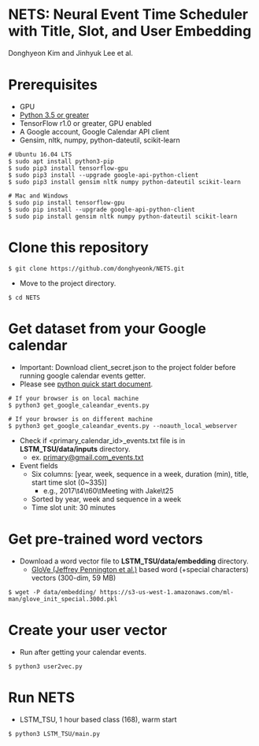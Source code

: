 # NETS: Neural Event Time Scheduler with Title, Slot, and User Embedding
Donghyeon Kim and Jinhyuk Lee et al.

# Prerequisites
* GPU
* [Python 3.5 or greater](https://www.python.org/downloads/)
* TensorFlow r1.0 or greater, GPU enabled
* A Google account, Google Calendar API client
* Gensim, nltk, numpy, python-dateutil, scikit-learn
    
```
# Ubuntu 16.04 LTS
$ sudo apt install python3-pip
$ sudo pip3 install tensorflow-gpu
$ sudo pip3 install --upgrade google-api-python-client
$ sudo pip3 install gensim nltk numpy python-dateutil scikit-learn
```
```
# Mac and Windows
$ sudo pip install tensorflow-gpu
$ sudo pip install --upgrade google-api-python-client
$ sudo pip install gensim nltk numpy python-dateutil scikit-learn
```

# Clone this repository
```
$ git clone https://github.com/donghyeonk/NETS.git
```

* Move to the project directory.
```
$ cd NETS
```

# Get dataset from your Google calendar
* Important: Download client_secret.json to the project folder before running google calendar events getter.
* Please see [python quick start document](https://developers.google.com/google-apps/calendar/quickstart/python#step_1_turn_on_the_api_name).

```
# If your browser is on local machine
$ python3 get_google_caleandar_events.py
```
```
# If your browser is on different machine
$ python3 get_google_caleandar_events.py --noauth_local_webserver
```
* Check if <primary_calendar_id>_events.txt file is in **LSTM_TSU/data/inputs** directory.
    * ex. primary@gmail.com_events.txt
* Event fields
    * Six columns: [year, week, sequence in a week, duration (min), title, start time slot (0~335)]
        * e.g., 2017\t4\t60\tMeeting with Jake\t25
    * Sorted by year, week and sequence in a week
    * Time slot unit: 30 minutes


# Get pre-trained word vectors
* Download a word vector file to **LSTM_TSU/data/embedding** directory. 
    * [GloVe (Jeffrey Pennington et al.)](http://nlp.stanford.edu/projects/glove/) based word (+special characters) vectors (300-dim, 59 MB)
```
$ wget -P data/embedding/ https://s3-us-west-1.amazonaws.com/ml-man/glove_init_special.300d.pkl
```

# Create your user vector
* Run after getting your calendar events.
```
$ python3 user2vec.py
```

# Run NETS
* LSTM_TSU, 1 hour based class (168), warm start
```
$ python3 LSTM_TSU/main.py
```
